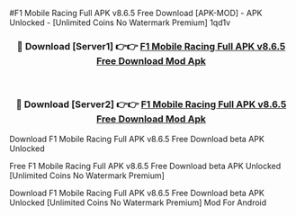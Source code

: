 #F1 Mobile Racing Full APK v8.6.5 Free Download [APK-MOD] - APK Unlocked - [Unlimited Coins No Watermark Premium] 1qd1v



<div align="center">

<h3>🔴 Download [Server1] 👉👉 <a href="https://momento.my/?title=F1_Mobile_Racing_Full_APK_v8.6.5_Free_Download">F1 Mobile Racing Full APK v8.6.5 Free Download Mod Apk</a></h3><br>

<h3>🔴 Download [Server2] 👉👉 <a href="https://momento.my/?title=F1_Mobile_Racing_Full_APK_v8.6.5_Free_Download">F1 Mobile Racing Full APK v8.6.5 Free Download Mod Apk</a></h3>
</div>



Download F1 Mobile Racing Full APK v8.6.5 Free Download beta APK Unlocked

Free F1 Mobile Racing Full APK v8.6.5 Free Download beta APK Unlocked [Unlimited Coins No Watermark Premium]

Download F1 Mobile Racing Full APK v8.6.5 Free Download beta APK Unlocked [Unlimited Coins No Watermark Premium] Mod For Android

